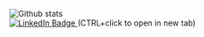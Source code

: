 ![Github stats](https://github-readme-stats.vercel.app/api?username=ArronBeale&theme=dark&show_icons=true&count_private=true)<br>
<a href="https://www.linkedin.com/in/arronbeale/">
    <img src="https://img.shields.io/badge/LinkedIn-blue?style=for-the-badge&logo=linkedin&logoColor=white" alt="LinkedIn Badge"/>
  </a>
  (CTRL+click to open in new tab)
